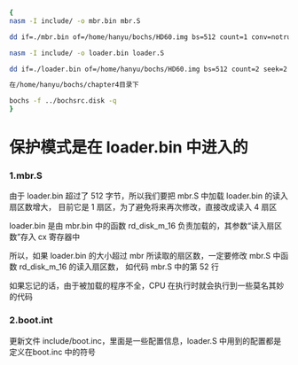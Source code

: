 ```sh
{
nasm -I include/ -o mbr.bin mbr.S

dd if=./mbr.bin of=/home/hanyu/bochs/HD60.img bs=512 count=1 conv=notrunc

nasm -I include/ -o loader.bin loader.S

dd if=./loader.bin of=/home/hanyu/bochs/HD60.img bs=512 count=2 seek=2 conv=notrunc

在/home/hanyu/bochs/chapter4目录下

bochs -f ../bochsrc.disk -q
}
```
# 保护模式是在 loader.bin 中进入的

### 1.mbr.S

由于 loader.bin 超过了 512 字节，所以我们要把 mbr.S 中加载 loader.bin 的读入扇区数增大，
目前它是 1 扇区，为了避免将来再次修改，直接改成读入 4 扇区

loader.bin 是由 mbr.bin 中的函数 rd_disk_m_16 负责加载的，其参数“读入扇区数”存入 cx 寄存器中

所以，如果 loader.bin 的大小超过 mbr 所读取的扇区数，一定要修改 mbr.S 中函数 rd_disk_m_16 的读入扇区数，
如代码 mbr.S 中的第 52 行

如果忘记的话，由于被加载的程序不全，CPU 在执行时就会执行到一些莫名其妙的代码

### 2.boot.int

更新文件 include/boot.inc，里面是一些配置信息，loader.S 中用到的配置都是定义在boot.inc 中的符号